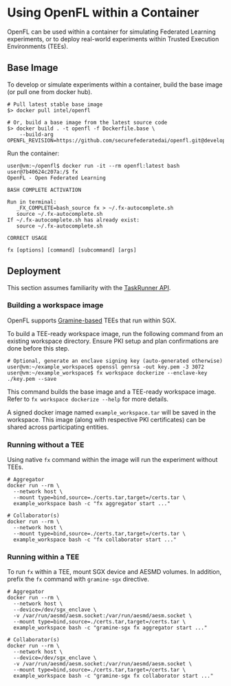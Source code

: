 # Using OpenFL within a Container

OpenFL can be used within a container for simulating Federated Learning experiments, or to deploy real-world experiments within Trusted Execution Environments (TEEs).

## Base Image

To develop or simulate experiments within a container, build the base image (or pull one from docker hub).

```shell
# Pull latest stable base image
$> docker pull intel/openfl

# Or, build a base image from the latest source code
$> docker build . -t openfl -f Dockerfile.base \
    --build-arg OPENFL_REVISION=https://github.com/securefederatedai/openfl.git@develop
```

Run the container:
```shell
user@vm:~/openfl$ docker run -it --rm openfl:latest bash
user@7b40624c207a:/$ fx
OpenFL - Open Federated Learning                                                

BASH COMPLETE ACTIVATION

Run in terminal:
   _FX_COMPLETE=bash_source fx > ~/.fx-autocomplete.sh
   source ~/.fx-autocomplete.sh
If ~/.fx-autocomplete.sh has already exist:
   source ~/.fx-autocomplete.sh

CORRECT USAGE

fx [options] [command] [subcommand] [args]
```

## Deployment
This section assumes familiarity with the [TaskRunner API](https://openfl.readthedocs.io/en/latest/about/features_index/taskrunner.html#running-the-task-runner).

### Building a workspace image
OpenFL supports [Gramine-based](https://gramine.readthedocs.io/en/stable/) TEEs that run within SGX.

To build a TEE-ready workspace image, run the following command from an existing workspace directory. Ensure PKI setup and plan confirmations are done before this step.

```shell
# Optional, generate an enclave signing key (auto-generated otherwise)
user@vm:~/example_workspace$ openssl genrsa -out key.pem -3 3072
user@vm:~/example_workspace$ fx workspace dockerize --enclave-key ./key.pem --save
```
This command builds the base image and a TEE-ready workspace image. Refer to `fx workspace dockerize --help` for more details.

A signed docker image named `example_workspace.tar` will be saved in the workspace. This image (along with respective PKI certificates) can be shared across participating entities.

### Running without a TEE
Using native `fx` command within the image will run the experiment without TEEs.

```shell
# Aggregator
docker run --rm \
  --network host \
  --mount type=bind,source=./certs.tar,target=/certs.tar \
  example_workspace bash -c "fx aggregator start ..."

# Collaborator(s)
docker run --rm \
  --network host \
  --mount type=bind,source=./certs.tar,target=/certs.tar \
  example_workspace bash -c "fx collaborator start ..."
```

### Running within a TEE
To run `fx` within a TEE, mount SGX device and AESMD volumes. In addition, prefix the `fx` command with `gramine-sgx` directive.
```shell
# Aggregator
docker run --rm \
  --network host \
  --device=/dev/sgx_enclave \
  -v /var/run/aesmd/aesm.socket:/var/run/aesmd/aesm.socket \
  --mount type=bind,source=./certs.tar,target=/certs.tar \
  example_workspace bash -c "gramine-sgx fx aggregator start ..."

# Collaborator(s)
docker run --rm \
  --network host \
  --device=/dev/sgx_enclave \
  -v /var/run/aesmd/aesm.socket:/var/run/aesmd/aesm.socket \
  --mount type=bind,source=./certs.tar,target=/certs.tar \
  example_workspace bash -c "gramine-sgx fx collaborator start ..."
```